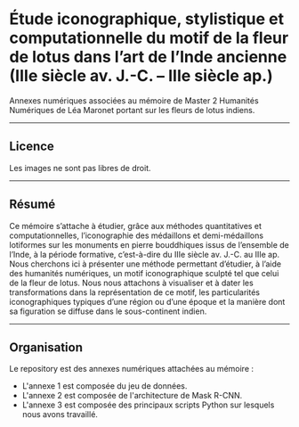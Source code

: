 # Étude iconographique, stylistique et computationnelle du motif de la fleur de lotus dans l’art de l’Inde ancienne (IIIe siècle av. J.-C. – IIIe siècle ap.)

Annexes numériques associées au mémoire de Master 2 Humanités Numériques de Léa Maronet portant sur les fleurs de lotus indiens. 


***

## Licence

Les images ne sont pas libres de droit. 

***

## Résumé
 
Ce mémoire s’attache à étudier, grâce aux méthodes quantitatives et computationnelles, l’iconographie des médaillons et demi-médaillons lotiformes sur les monuments en pierre bouddhiques issus de l’ensemble de l’Inde, à la période formative, c’est-à-dire du IIIe siècle av. J.-C. au IIIe ap. Nous cherchons ici à présenter une méthode permettant d’étudier, à l’aide des humanités numériques, un motif iconographique sculpté tel que celui de la fleur de lotus. Nous nous attachons à visualiser et à dater les transformations dans la représentation de ce motif, les particularités iconographiques typiques d’une région ou d’une époque et la manière dont sa figuration se diffuse dans le sous-continent indien.

***

## Organisation

Le repository est des annexes numériques attachées au mémoire :  
- L'annexe 1 est composée du jeu de données. 
- L'annexe 2 est composée de l'architecture de Mask R-CNN.
- L'annexe 3 est composée des principaux scripts Python sur lesquels nous avons travaillé.
